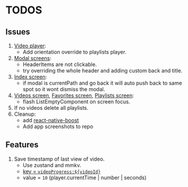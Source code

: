 # TODOS

## Issues

1. [Video player](components/video-player.tsx):
   - Add orientation override to playlists player.
2. [Modal screens](<app/(screens)/_layout.tsx>):
   - HeaderItems are not clickable.
   - try overriding the whole header and adding custom back and title.
3. [Index screen](app/index.tsx):
   - if modal is currentPath and go back it will auto push back to same spot so it wont dismiss the modal.
4. [Videos screen](<app/(tabs)/videos.tsx>), [Favorites screen](<app/(tabs)/favorites.tsx>), [Playlists screen](<app/(tabs)/playlists.tsx>):
   - flash ListEmptyComponent on screen focus.
5. If no videos delete all playlists.
6. Cleanup:
   - add [react-native-boost](https://github.com/kuatsu/react-native-boost)
   - Add app screenshots to repo

## Features

1. Save timestamp of last view of video.
   - Use zustand and mmkv.
   - [key = `videoProgress:${videoId}`](lib/store.ts#L449)
   - value = `10` (player.currentTime | number | seconds)
